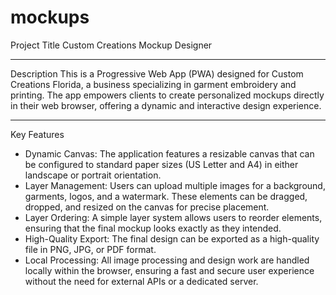 # mockups
Project Title
Custom Creations Mockup Designer
________________


Description
This is a Progressive Web App (PWA) designed for Custom Creations Florida, a business specializing in garment embroidery and printing. The app empowers clients to create personalized mockups directly in their web browser, offering a dynamic and interactive design experience.
________________


Key Features
* Dynamic Canvas: The application features a resizable canvas that can be configured to standard paper sizes (US Letter and A4) in either landscape or portrait orientation.
* Layer Management: Users can upload multiple images for a background, garments, logos, and a watermark. These elements can be dragged, dropped, and resized on the canvas for precise placement.
* Layer Ordering: A simple layer system allows users to reorder elements, ensuring that the final mockup looks exactly as they intended.
* High-Quality Export: The final design can be exported as a high-quality file in PNG, JPG, or PDF format.
* Local Processing: All image processing and design work are handled locally within the browser, ensuring a fast and secure user experience without the need for external APIs or a dedicated server.
